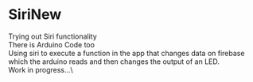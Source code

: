 # SiriNew
Trying out Siri functionality\
There is Arduino Code too\
Using siri to execute a function in the app that changes data on firebase which the arduino reads and then changes the output of an LED.\
Work in progress...\
